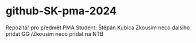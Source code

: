 # github-SK-pma-2024
Repozitář pro předmět PMA
Student: Štěpán Kubica
Zkousim neco dalsiho pridat GG
/Zkousim neco pridat na NTB